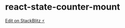 # react-state-counter-mount

[Edit on StackBlitz ⚡️](https://stackblitz.com/edit/react-state-counter-mount-example-gowdvg)